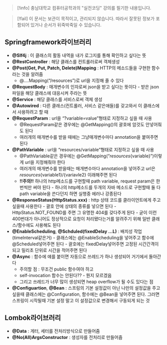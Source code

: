 > [!info] 충남대학교 컴퓨터공학과의 "실전코딩" 강의를 필기한 내용입니다.

> [!fail] 이 문서는 보관이 목적이고, 관리되지 않습니다. 따라서 잘못된 정보가 포함되어 있거나 순서가 뒤죽박죽일 수 있습니다.

## Springframework라이브러리

- **@Slf4j** : 이 클래스의 활동 내역을 내가 로그지를 통해 확인하고 싶다는 뜻
- **@RestController** : 해당 클래스를 컨트롤러로써 객체생성
- **@Post(Get, Put, Patch, Delete)Mapping** : HTTP의 메소드들을 구현한 함수라는 것을 알려줌
	- @….Mapping(“/resources”)로 url을 지정해 줄 수 있다
- **@RequestBody** : 매개변수의 인자로써 json을 받고 싶다는 뜻이다 - 받은 json파일을 해당 클래스에 대응시켜 주라는 뜻
- **@Service** : 해당 클래스를 서비스로써 객체 생성
- **@Autowired** : 다른 클래스(컨트롤러, 서비스 같은애들)를 갖고와서 이 클래스에서 사용하려고 할 때
- **@RequestParam** : url을 “?variable=value”형태로 지정하고 싶을 때 사용
	- @RequestParam같은 경우에는 @GetMapping()의 괄호에 암것도 안넣어줘도 된다
	- 여러개의 매개변수를 받을 때에는 그냥매개변수마다 annotation을 붙여주면 된다
- **@PathVariable** : url을 “resources/variable”형태로 지정하고 싶을 때 사용
	- @PathVariable같은 경우에는 @GetMapping(“*resources*{variable}”)이렇게 url을 지정해줘야 한다
	- 여러개의 매개변수를 받을때는 매개변수마다 annotation을 넣어주고 url은 *resources*{variable1}/{variavle2} 이래해주면 된다
	- **!!주의!!** 하나의 http메소드를 구현할때 path variable, request param은 한번씩만 써야 된다 - 하나의 http메소드를 두개의 자바 메소드로 구현할때 둘 다 path variable을 쓴다던지 하면 실행중 에러나 강종된다
- **@ResponseStatus(HttpStatus.xxx)** : http 상태 코드를 클라이언트에게 주고싶을때 사용한다 - 괄호 안에 상태의 종류를 넣으면 된다 - HttpStatus.NOT_FOUND를 주면 그 유명한 404를 갖다주게 된다 - 굳이 이런 400번대가 아니어도 정상적으로 요청이 처리됐다는거를 알려주기 위해 일반 클래스/함수에도 사용해도 된다
- **@EnableScheduling**, **@Schduled(fixedDelay …L)** : 배치성 작업(timeInterval같은거) - 클래스에는 @EnableScheduling을 넣어주고 함수에 @Scheduled넣어주면 된다 - 괄호에는 fixedDelay넣어주면 고정된 시간간격이 되고 밀리초 단위로 시간을 적어주면 된다
- **@Async** : 함수에 얘를 붙이면 자동으로 쓰레드가 하나 생성되어 거기에서 돌아간다
	- 주의할 점 : 무조건 public 함수여야 하고
	- self-invocation 함수는 안된다?? - 뭔지 모르겠음
	- 그리고 쓰레드가 너무 많이 생성되면 heap overflow가 될 수도 있다는 점
- **@Configuartion**, **@Bean** : 스프링의 기본 설정값이 아닌 나만의 설정값을 주고 싶을때 클래스에는 @Configuration, 함수에는 @Bean을 넣어주면 된다. 그러면 스프링이 시작될때 기본 설정 말고 이 설정값으로 변경해서 구동되게 되는 것

## Lombok라이브러리

- **@Data** : 게터, 세터를 전처리방식으로 만들어줌
- **@No(All)ArgsConstructor** : 생성자를 전처리로 만들어줌